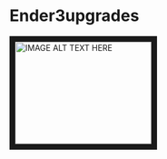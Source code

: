 # Ender3upgrades

<a href="https://www.youtube.com/c/forsythcreations
" target="_blank"><img src="https://pbs.twimg.com/profile_images/1327843655814668288/PvRJEALR_400x400.jpg" 
alt="IMAGE ALT TEXT HERE" width="240" height="180" border="10" /></a>
